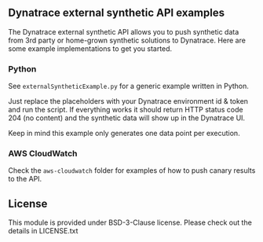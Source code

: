 ## Dynatrace external synthetic API examples

The Dynatrace external synthetic API allows you to push synthetic data from 3rd party or home-grown 
synthetic solutions to Dynatrace. Here are some example implementations to get you started.

### Python

See `externalSyntheticExample.py` for a generic example written in Python.

Just replace the placeholders with your Dynatrace environment id & token and run the script.
If everything works it should return HTTP status code 204 (no content) and the synthetic data will show up in the Dynatrace UI.

Keep in mind this example only generates one data point per execution.

### AWS CloudWatch

Check the `aws-cloudwatch` folder for examples of how to push canary results to the API.

## License
This module is provided under BSD-3-Clause license. Please check out the details in LICENSE.txt
